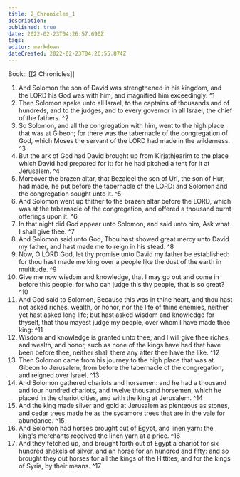 ```yaml
---
title: 2_Chronicles_1
description: 
published: true
date: 2022-02-23T04:26:57.690Z
tags: 
editor: markdown
dateCreated: 2022-02-23T04:26:55.874Z
---
```


 Book:: [[2 Chronicles]]
 1. And Solomon the son of David was strengthened in his kingdom, and the LORD his God was with him, and magnified him exceedingly. ^1
 2. Then Solomon spake unto all Israel, to the captains of thousands and of hundreds, and to the judges, and to every governor in all Israel, the chief of the fathers. ^2
 3. So Solomon, and all the congregation with him, went to the high place that was at Gibeon; for there was the tabernacle of the congregation of God, which Moses the servant of the LORD had made in the wilderness. ^3
 4. But the ark of God had David brought up from Kirjathjearim to the place which David had prepared for it: for he had pitched a tent for it at Jerusalem. ^4
 5. Moreover the brazen altar, that Bezaleel the son of Uri, the son of Hur, had made, he put before the tabernacle of the LORD: and Solomon and the congregation sought unto it. ^5
 6. And Solomon went up thither to the brazen altar before the LORD, which was at the tabernacle of the congregation, and offered a thousand burnt offerings upon it. ^6
 7. In that night did God appear unto Solomon, and said unto him, Ask what I shall give thee. ^7
 8. And Solomon said unto God, Thou hast showed great mercy unto David my father, and hast made me to reign in his stead. ^8
 9. Now, O LORD God, let thy promise unto David my father be established: for thou hast made me king over a people like the dust of the earth in multitude. ^9
 10. Give me now wisdom and knowledge, that I may go out and come in before this people: for who can judge this thy people, that is so great? ^10
 11. And God said to Solomon, Because this was in thine heart, and thou hast not asked riches, wealth, or honor, nor the life of thine enemies, neither yet hast asked long life; but hast asked wisdom and knowledge for thyself, that thou mayest judge my people, over whom I have made thee king: ^11
 12. Wisdom and knowledge is granted unto thee; and I will give thee riches, and wealth, and honor, such as none of the kings have had that have been before thee, neither shall there any after thee have the like. ^12
 13. Then Solomon came from his journey to the high place that was at Gibeon to Jerusalem, from before the tabernacle of the congregation, and reigned over Israel. ^13
 14. And Solomon gathered chariots and horsemen: and he had a thousand and four hundred chariots, and twelve thousand horsemen, which he placed in the chariot cities, and with the king at Jerusalem. ^14
 15. And the king made silver and gold at Jerusalem as plenteous as stones, and cedar trees made he as the sycamore trees that are in the vale for abundance. ^15
 16. And Solomon had horses brought out of Egypt, and linen yarn: the king's merchants received the linen yarn at a price. ^16
 17. And they fetched up, and brought forth out of Egypt a chariot for six hundred shekels of silver, and an horse for an hundred and fifty: and so brought they out horses for all the kings of the Hittites, and for the kings of Syria, by their means. ^17
